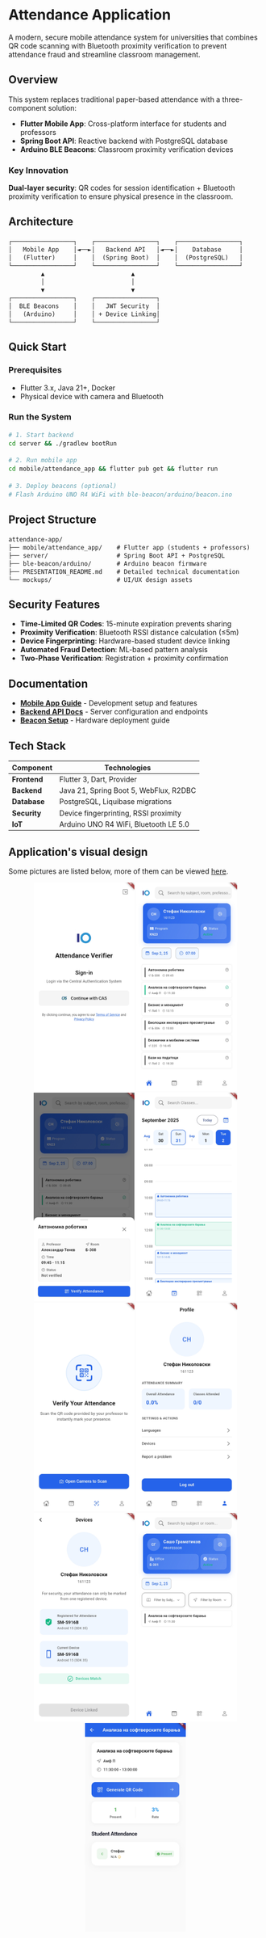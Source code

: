 # Attendance Application

A modern, secure mobile attendance system for universities that combines QR code scanning with Bluetooth proximity verification to prevent attendance
fraud and streamline classroom management.

## Overview

This system replaces traditional paper-based attendance with a three-component solution:

- **Flutter Mobile App**: Cross-platform interface for students and professors
- **Spring Boot API**: Reactive backend with PostgreSQL database
- **Arduino BLE Beacons**: Classroom proximity verification devices

### Key Innovation

**Dual-layer security**: QR codes for session identification + Bluetooth proximity verification to ensure physical presence in the classroom.

## Architecture

```
┌─────────────────┐    ┌─────────────────┐    ┌─────────────────┐
│   Mobile App    │◄──►│   Backend API   │◄──►│    Database     │
│   (Flutter)     │    │  (Spring Boot)  │    │  (PostgreSQL)   │
└─────────────────┘    └─────────────────┘    └─────────────────┘
         ▲                        ▲
         │                        │
         ▼                        ▼
┌─────────────────┐    ┌─────────────────┐
│  BLE Beacons    │    │   JWT Security  │
│   (Arduino)     │    │ + Device Linking│
└─────────────────┘    └─────────────────┘
```

## Quick Start

### Prerequisites

- Flutter 3.x, Java 21+, Docker
- Physical device with camera and Bluetooth

### Run the System

```bash
# 1. Start backend
cd server && ./gradlew bootRun

# 2. Run mobile app  
cd mobile/attendance_app && flutter pub get && flutter run

# 3. Deploy beacons (optional)
# Flash Arduino UNO R4 WiFi with ble-beacon/arduino/beacon.ino
```

## Project Structure

```
attendance-app/
├── mobile/attendance_app/    # Flutter app (students + professors)
├── server/                   # Spring Boot API + PostgreSQL
├── ble-beacon/arduino/       # Arduino beacon firmware
├── PRESENTATION_README.md    # Detailed technical documentation
└── mockups/                  # UI/UX design assets
```

## Security Features

- **Time-Limited QR Codes**: 15-minute expiration prevents sharing
- **Proximity Verification**: Bluetooth RSSI distance calculation (≤5m)
- **Device Fingerprinting**: Hardware-based student device linking
- **Automated Fraud Detection**: ML-based pattern analysis
- **Two-Phase Verification**: Registration + proximity confirmation

## Documentation

- **[Mobile App Guide](./mobile/attendance_app/README.md)** - Development setup and features
- **[Backend API Docs](./server/README.md)** - Server configuration and endpoints
- **[Beacon Setup](./ble-beacon/arduino/README.md)** - Hardware deployment guide

## Tech Stack

| Component    | Technologies                               |
|--------------|--------------------------------------------|
| **Frontend** | Flutter 3, Dart, Provider                  |
| **Backend**  | Java 21, Spring Boot 5, WebFlux, R2DBC     |
| **Database** | PostgreSQL, Liquibase migrations           |
| **Security** | Device fingerprinting, RSSI proximity |
| **IoT**      | Arduino UNO R4 WiFi, Bluetooth LE 5.0      |

## Application's visual design

Some pictures are listed below, more of them can be viewed [here](./mockups/demo).

<p align="center">
    <img src="./mockups/demo/login_screen.jpg" width="200"/>
    <img src="./mockups/demo/student_dashboard.jpg" width="200"/>
    <img src="./mockups/demo/student_dashboard_course_details_not_verified.jpg" width="200"/>
    <img src="./mockups/demo/student_calendar_overview.jpg" width="200"/>
    <img src="./mockups/demo/student_quick_attendance_verification.jpg" width="200"/>
    <img src="./mockups/demo/student_profile.jpg" width="200"/>
    <img src="mockups/demo/student_profile_device_match.jpg" width="200">
    <img src="mockups/demo/professor_dashboard.jpg" width="200">
    <img src="mockups/demo/professor_course_details_overview.jpg" width="200">
</p>
